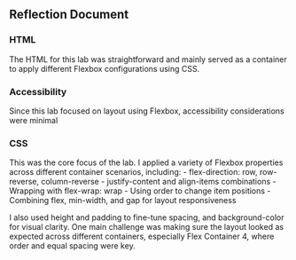 ## Reflection Document

### HTML

The HTML for this lab was straightforward and mainly served as a container to apply different Flexbox configurations using CSS. 

### Accessibility

Since this lab focused on layout using Flexbox, accessibility considerations were minimal

### CSS

This was the core focus of the lab. I applied a variety of Flexbox properties across different container scenarios, including:
    - flex-direction: row, row-reverse, column-reverse
    - justify-content and align-items combinations
    - Wrapping with flex-wrap: wrap
    - Using order to change item positions
    - Combining flex, min-width, and gap for layout responsiveness

I also used height and padding to fine-tune spacing, and background-color for visual clarity. One main challenge was making sure the layout looked as expected across different containers, especially Flex Container 4, where order and equal spacing were key.
